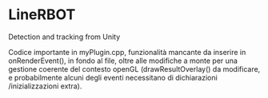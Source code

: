 # LineRBOT
Detection and tracking from Unity


Codice importante in myPlugin.cpp, funzionalità mancante da inserire in onRenderEvent(), in fondo al file, oltre alle modifiche a monte per una gestione coerente del contesto openGL (drawResultOverlay() da modificare, e probabilmente alcuni degli eventi necessitano di dichiarazioni /inizializzazioni extra).
